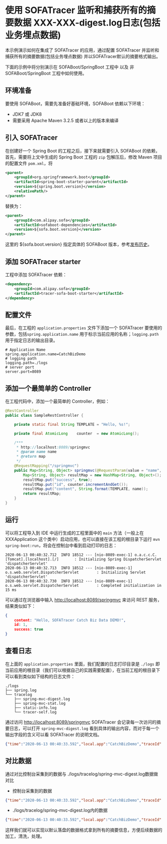 # 使用 SOFATracer 监听和捕获所有的摘要数据 XXX-XXX-digest.log日志(包括业务埋点数据)

本示例演示如何在集成了 SOFATracer 的应用，通过配置 SOFATracer 并监听和捕获所有的摘要数据(包括业务埋点数据) 并以SOFATracer默认的摘要格式输出。

下面的示例中将分别演示在 SOFABoot/SpringBoot 工程中 以及 非 SOFABoot/SpringBoot 工程中如何使用。

## 环境准备

要使用 SOFABoot，需要先准备好基础环境，SOFABoot 依赖以下环境：
- JDK7 或 JDK8
- 需要采用 Apache Maven 3.2.5 或者以上的版本来编译

## 引入 SOFATracer

在创建好一个 Spring Boot 的工程之后，接下来就需要引入 SOFABoot 的依赖，首先，需要将上文中生成的 Spring Boot 工程的 `zip` 包解压后，修改 Maven 项目的配置文件 `pom.xml`，将

```xml
<parent>
    <groupId>org.springframework.boot</groupId>
    <artifactId>spring-boot-starter-parent</artifactId>
    <version>${spring.boot.version}</version>
    <relativePath/>
</parent>
```

替换为：

```xml
<parent>
    <groupId>com.alipay.sofa</groupId>
    <artifactId>sofaboot-dependencies</artifactId>
    <version>${sofa.boot.version}</version>
</parent>
```

这里的 ${sofa.boot.version} 指定具体的 SOFABoot 版本，参考[发布历史](https://github.com/alipay/sofa-build/releases)。

## 添加 SOFATracer starter

工程中添加 SOFATracer 依赖：

```xml
<dependency>
    <groupId>com.alipay.sofa</groupId>
    <artifactId>tracer-sofa-boot-starter</artifactId>
</dependency>
```

## 配置文件

最后，在工程的 `application.properties` 文件下添加一个 SOFATracer 要使用的参数，包括`spring.application.name` 用于标示当前应用的名称；`logging.path` 用于指定日志的输出目录。

```properties
# Application Name
spring.application.name=CatchBizDemo
# logging path
logging.path=./logs
# server port 
server.port=8089
```
## 添加一个最简单的 Controller

在工程代码中，添加一个最简单的 Controller，例如：

```java
@RestController
public class SampleRestController {

    private static final String TEMPLATE = "Hello, %s!";

    private final AtomicLong    counter  = new AtomicLong();

    /***
     * http://localhost:8089/springmvc
     * @param name name
     * @return map
     */
    @RequestMapping("/springmvc")
    public Map<String, Object> springmvc(@RequestParam(value = "name", defaultValue = "SOFATracer Catch Biz Data DEMO") String name) {
        Map<String, Object> resultMap = new HashMap<String, Object>();
        resultMap.put("success", true);
        resultMap.put("id", counter.incrementAndGet());
        resultMap.put("content", String.format(TEMPLATE, name));
        return resultMap;
    }
}
```

## 运行

可以将工程导入到 IDE 中运行生成的工程里面中的 `main` 方法（一般上在 XXXApplication 这个类中）启动应用，也可以直接在该工程的根目录下运行 `mvn spring-boot:run`，将会在控制台中看到启动打印的日志：

```
2020-06-13 00:40:32.712  INFO 18512 --- [nio-8089-exec-1] o.a.c.c.C.[Tomcat].[localhost].[/]       : Initializing Spring DispatcherServlet 'dispatcherServlet'
2020-06-13 00:40:32.713  INFO 18512 --- [nio-8089-exec-1] o.s.web.servlet.DispatcherServlet        : Initializing Servlet 'dispatcherServlet'
2020-06-13 00:40:32.730  INFO 18512 --- [nio-8089-exec-1] o.s.web.servlet.DispatcherServlet        : Completed initialization in 15 ms
```

可以通过在浏览器中输入 [http://localhost:8089/springmvc](http://localhost:8089/springmvc) 来访问 REST 服务，结果类似如下：

```json
{
	content: "Hello, SOFATracer Catch Biz Data DEMO!",
	id: 1,
	success: true
}
```

## 查看日志

在上面的 `application.properties` 里面，我们配置的日志打印目录是 `./logs` 即当前应用的根目录（我们可以根据自己的实践需要配置），在当前工程的根目录下可以看到类似如下结构的日志文件：

```
./logs
├── spring.log
└── tracelog
    ├── spring-mvc-digest.log
    ├── spring-mvc-stat.log
    ├── static-info.log
    └── tracer-self.log

```

通过访问 [http://localhost:8089/springmvc](http://localhost:8089/springmvc) SOFATracer 会记录每一次访问的摘要日志，可以打开 `spring-mvc-digest.log` 看到具体的输出内容，而对于每一个输出字段的含义可以看 SOFATracer 的说明文档。

```json
{"time":"2020-06-13 00:40:33.592","local.app":"CatchBizDemo","traceId":"c0a819011591980033344100118512","spanId":"0","span.kind":"server","result.code":"200","current.thread.name":"http-nio-8089-exec-1","time.cost.milliseconds":"248ms","request.url":"http://localhost:8089/springmvc","method":"GET","req.size.bytes":-1,"resp.size.bytes":0,"sys.baggage":"","biz.baggage":""}
```
## 对比数据
通过对比控制台采集到的数据与 ./logs/tracelog/spring-mvc-digest.log数据做对比
- 控制台采集到的数据

```json
{"time":"2020-06-13 00:40:33.592","local.app":"CatchBizDemo","traceId":"c0a819011591980033344100118512","spanId":"0","span.kind":"server","result.code":"200","current.thread.name":"http-nio-8089-exec-1","time.cost.milliseconds":"248ms","request.url":"http://localhost:8089/springmvc","method":"GET","req.size.bytes":-1,"resp.size.bytes":0,"sys.baggage":"","biz.baggage":""}
```
- ./logs/tracelog/spring-mvc-digest.log内的数据
```json
{"time":"2020-06-13 00:40:33.592","local.app":"CatchBizDemo","traceId":"c0a819011591980033344100118512","spanId":"0","span.kind":"server","result.code":"200","current.thread.name":"http-nio-8089-exec-1","time.cost.milliseconds":"248ms","request.url":"http://localhost:8089/springmvc","method":"GET","req.size.bytes":-1,"resp.size.bytes":0,"sys.baggage":"","biz.baggage":""}
```

这样我们就可以实现以默认落盘的数据格式拿到所有的摘要信息，方便后续数据的加工，清洗，处理。